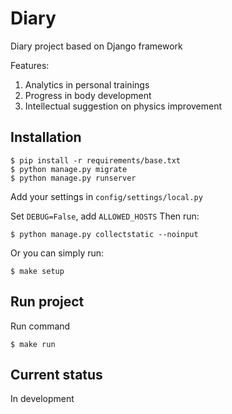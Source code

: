 # Diary

Diary project based on Django framework

Features:

1. Analytics in personal trainings
2. Progress in body development
3. Intellectual suggestion on physics improvement

## Installation

    $ pip install -r requirements/base.txt
    $ python manage.py migrate
    $ python manage.py runserver

Add your settings in `config/settings/local.py`

Set `DEBUG=False`, add `ALLOWED_HOSTS`
Then run:

    $ python manage.py collectstatic --noinput

Or you can simply run:

    $ make setup

## Run project

Run command

    $ make run

## Current status

In development
